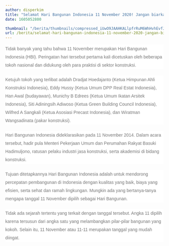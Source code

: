 ```yaml
---
author: disperkim
title: "Selamat Hari Bangunan Indonesia 11 November 2020! Jangan biarkan bangunan bangsa kita retak karena hal apapun. Yuk tetap menjadi satu, jadi kembali kokoh seperti bangunan Indonesia!"
date: 1605052800

thumbnail: "/berita/thumbnails/compressed_iUwO9JAAHKALlpfrRuM6WhHvhEvfJqMl3LSrxr1g.png"
url: /berita/selamat-hari-bangunan-indonesia-11-november-2020-jangan-biarkan-bangunan-bangsa-kita-retak-karena-hal-apapun-yuk-tetap-menjadi-satu-jadi-kembali-kokoh-seperti-bangunan-indonesia
---
```


<p style="box-sizing: border-box; margin: 0px 0px 20px; color: #777777; line-height: 26px; font-family: Poppins, Arial, sans-serif; font-size: 14px; background-color: #ffffff;">Tidak banyak yang tahu bahwa 11 November merupakan Hari Bangunan Indonesia (HBI). Peringatan hari tersebut pertama kali dicetuskan oleh beberapa tokoh nasional dan didukung oleh para praktisi di sektor konstruksi.</p>

<p style="box-sizing: border-box; margin: 0px 0px 20px; color: #777777; line-height: 26px; font-family: Poppins, Arial, sans-serif; font-size: 14px; background-color: #ffffff;">Ketujuh tokoh yang terlibat adalah Dradjat Hoedajanto (Ketua Himpunan Ahli Konstruksi Indonesia), Eddy Hussy (Ketua Umum DPP Real Estat Indonesia), Han Awal (budayawan), Munichy B Edrees (Ketua Umum Ikatan Arsitek Indonesia), Siti Adiningsih Adiwoso (Ketua Green Building Council Indonesia), Wilfred A Sangkali (Ketua Asosiasi Precast Indonesia), dan Wiratman Wangsadinata (pakar konstruksi).</p>

<p style="box-sizing: border-box; margin: 0px 0px 20px; color: #777777; line-height: 26px; font-family: Poppins, Arial, sans-serif; font-size: 14px; background-color: #ffffff;">Hari Bangunan Indonesia dideklarasikan pada 11 November 2014. Dalam acara tersebut, hadir pula Menteri Pekerjaan Umum dan Perumahan Rakyat Basuki Hadimuljono, ratusan pelaku industri jasa konstruksi, serta akademisi di bidang konstruksi.</p>

<p style="box-sizing: border-box; margin: 0px 0px 20px; color: #777777; line-height: 26px; font-family: Poppins, Arial, sans-serif; font-size: 14px; background-color: #ffffff;">Tujuan ditetapkannya Hari Bangunan Indonesia adalah untuk mendorong percepatan pembangunan di Indonesia dengan kualitas yang baik, biaya yang efisien, serta sehat dan ramah lingkungan. Mungkin ada yang bertanya-tanya mengapa tanggal 11 November dipilih sebagai Hari Bangunan.</p>

<p style="box-sizing: border-box; margin: 0px 0px 20px; color: #777777; line-height: 26px; font-family: Poppins, Arial, sans-serif; font-size: 14px; background-color: #ffffff;">Tidak ada sejarah tertentu yang terkait dengan tanggal tersebut. Angka 11 dipilih karena tersusun dari angka satu yang melambangkan pilar-pilar bangunan yang kokoh. Selain itu, 11 November atau 11-11 merupakan tanggal yang mudah diingat.</p>

